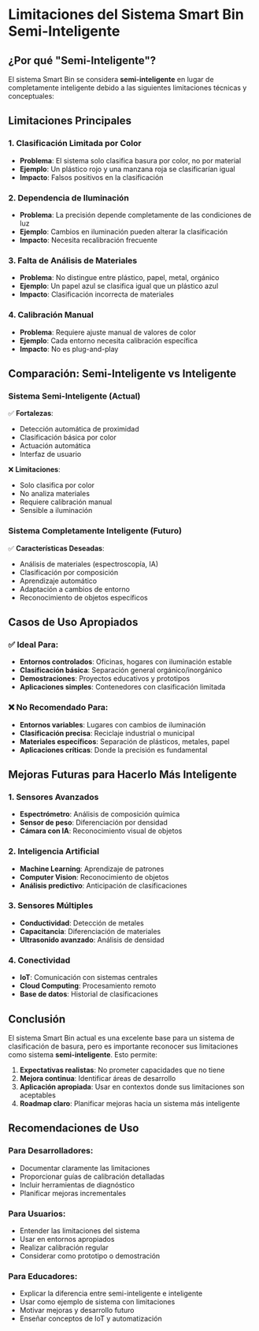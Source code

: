# Limitaciones del Sistema Smart Bin Semi-Inteligente

## ¿Por qué "Semi-Inteligente"?

El sistema Smart Bin se considera **semi-inteligente** en lugar de completamente inteligente debido a las siguientes limitaciones técnicas y conceptuales:

## Limitaciones Principales

### 1. Clasificación Limitada por Color
- **Problema**: El sistema solo clasifica basura por color, no por material
- **Ejemplo**: Un plástico rojo y una manzana roja se clasificarían igual
- **Impacto**: Falsos positivos en la clasificación

### 2. Dependencia de Iluminación
- **Problema**: La precisión depende completamente de las condiciones de luz
- **Ejemplo**: Cambios en iluminación pueden alterar la clasificación
- **Impacto**: Necesita recalibración frecuente

### 3. Falta de Análisis de Materiales
- **Problema**: No distingue entre plástico, papel, metal, orgánico
- **Ejemplo**: Un papel azul se clasifica igual que un plástico azul
- **Impacto**: Clasificación incorrecta de materiales

### 4. Calibración Manual
- **Problema**: Requiere ajuste manual de valores de color
- **Ejemplo**: Cada entorno necesita calibración específica
- **Impacto**: No es plug-and-play

## Comparación: Semi-Inteligente vs Inteligente

### Sistema Semi-Inteligente (Actual)
✅ **Fortalezas**:
- Detección automática de proximidad
- Clasificación básica por color
- Actuación automática
- Interfaz de usuario

❌ **Limitaciones**:
- Solo clasifica por color
- No analiza materiales
- Requiere calibración manual
- Sensible a iluminación

### Sistema Completamente Inteligente (Futuro)
✅ **Características Deseadas**:
- Análisis de materiales (espectroscopía, IA)
- Clasificación por composición
- Aprendizaje automático
- Adaptación a cambios de entorno
- Reconocimiento de objetos específicos

## Casos de Uso Apropiados

### ✅ Ideal Para:
- **Entornos controlados**: Oficinas, hogares con iluminación estable
- **Clasificación básica**: Separación general orgánico/inorgánico
- **Demostraciones**: Proyectos educativos y prototipos
- **Aplicaciones simples**: Contenedores con clasificación limitada

### ❌ No Recomendado Para:
- **Entornos variables**: Lugares con cambios de iluminación
- **Clasificación precisa**: Reciclaje industrial o municipal
- **Materiales específicos**: Separación de plásticos, metales, papel
- **Aplicaciones críticas**: Donde la precisión es fundamental

## Mejoras Futuras para Hacerlo Más Inteligente

### 1. Sensores Avanzados
- **Espectrómetro**: Análisis de composición química
- **Sensor de peso**: Diferenciación por densidad
- **Cámara con IA**: Reconocimiento visual de objetos

### 2. Inteligencia Artificial
- **Machine Learning**: Aprendizaje de patrones
- **Computer Vision**: Reconocimiento de objetos
- **Análisis predictivo**: Anticipación de clasificaciones

### 3. Sensores Múltiples
- **Conductividad**: Detección de metales
- **Capacitancia**: Diferenciación de materiales
- **Ultrasonido avanzado**: Análisis de densidad

### 4. Conectividad
- **IoT**: Comunicación con sistemas centrales
- **Cloud Computing**: Procesamiento remoto
- **Base de datos**: Historial de clasificaciones

## Conclusión

El sistema Smart Bin actual es una excelente base para un sistema de clasificación de basura, pero es importante reconocer sus limitaciones como sistema **semi-inteligente**. Esto permite:

1. **Expectativas realistas**: No prometer capacidades que no tiene
2. **Mejora continua**: Identificar áreas de desarrollo
3. **Aplicación apropiada**: Usar en contextos donde sus limitaciones son aceptables
4. **Roadmap claro**: Planificar mejoras hacia un sistema más inteligente

## Recomendaciones de Uso

### Para Desarrolladores:
- Documentar claramente las limitaciones
- Proporcionar guías de calibración detalladas
- Incluir herramientas de diagnóstico
- Planificar mejoras incrementales

### Para Usuarios:
- Entender las limitaciones del sistema
- Usar en entornos apropiados
- Realizar calibración regular
- Considerar como prototipo o demostración

### Para Educadores:
- Explicar la diferencia entre semi-inteligente e inteligente
- Usar como ejemplo de sistema con limitaciones
- Motivar mejoras y desarrollo futuro
- Enseñar conceptos de IoT y automatización 